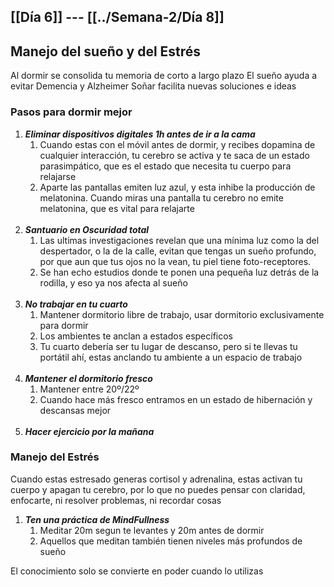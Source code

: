 [[Día 6]] --- [[../Semana-2/Día 8]]
--
## Manejo del sueño y del Estrés

Al dormir se consolida tu memoria de corto a largo plazo
El sueño ayuda a evitar Demencia y Alzheimer
Soñar facilita nuevas soluciones e ideas

### Pasos para dormir mejor
1. ***Eliminar dispositivos digitales 1h antes de ir a la cama***
	1. Cuando estas con el móvil antes de dormir, y recibes dopamina de cualquier interacción, tu cerebro se activa y te saca de un estado parasimpático, que es el estado que necesita tu cuerpo para relajarse
	2. Aparte las pantallas emiten luz azul, y esta inhibe la producción de melatonina. Cuando miras una pantalla tu cerebro no emite melatonina, que es vital para relajarte<br><br>
2. ***Santuario en Oscuridad total***
	1. Las ultimas investigaciones revelan que una mínima luz como la del despertador, o la de la calle, evitan que tengas un sueño profundo, por que aun que tus ojos no la vean, tu piel tiene foto-receptores.
	2. Se han echo estudios donde te ponen una pequeña luz detrás de la rodilla, y eso ya nos afecta al sueño<br><br>
3. ***No trabajar en tu cuarto***
	1. Mantener dormitorio libre de trabajo, usar dormitorio exclusivamente para dormir
	2. Los ambientes te anclan a estados específicos
	3. Tu cuarto debería ser tu lugar de descanso, pero si te llevas tu portátil ahí, estas anclando tu ambiente a un espacio de trabajo<br><br>
4. ***Mantener el dormitorio fresco***
	1. Mantener entre 20º/22º
	2. Cuando hace más fresco entramos en un estado de hibernación y descansas mejor<br><br>
5. ***Hacer ejercicio por la mañana***

### Manejo del Estrés
Cuando estas estresado generas cortisol y adrenalina, estas activan tu cuerpo y apagan tu cerebro, por lo que no puedes pensar con claridad, enfocarte, ni resolver problemas, ni recordar cosas
1. ***Ten una práctica de MindFullness***
	1. Meditar 20m segun te levantes y 20m antes de dormir
	2. Aquellos que meditan también tienen niveles más profundos de sueño


El conocimiento solo se convierte en poder cuando lo utilizas